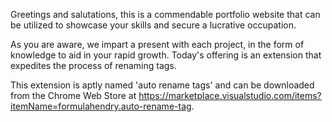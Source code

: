 Greetings and salutations, this is a commendable portfolio website that can be utilized to showcase your skills and secure a lucrative occupation.

As you are aware, we impart a present with each project, in the form of knowledge to aid in your rapid growth. Today's offering is an extension that expedites the process of renaming tags.


This extension is aptly named 'auto rename tags' and can be downloaded from the Chrome Web Store at https://marketplace.visualstudio.com/items?itemName=formulahendry.auto-rename-tag.
